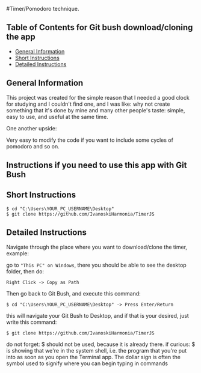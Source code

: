 #Timer/Pomodoro technique.

## Table of Contents for Git bush download/cloning the app
* [General Information](#general-information)
* [Short Instructions](#short-instructions)
* [Detailed Instructions](#detailed-instructions)


## General Information

This project was created for the simple reason that I needed a good clock for studying and I couldn't find one, and I was like: 
why not create something that it's done by mine and many other people's taste: simple, easy to use, and useful at the same time.

One another upside:

Very easy to modify the code if you want to include some cycles of pomodoro and so on.

## Instructions if you need to use this app with Git Bush

## Short Instructions

```
$ cd "C:\Users\YOUR_PC_USERNAME\Desktop"
$ git clone https://github.com/IvanoskiHarmonia/TimerJS
```

## Detailed Instructions

Navigate through the place where you want to download/clone the timer, example:

go to ``` "This PC" on Windows ```, there you should be able to see the desktop folder, then do:

``` Right Click -> Copy as Path ```

Then go back to Git Bush, and execute this command:

``` $ cd "C:\Users\YOUR_PC_USERNAME\Desktop" -> Press Enter/Return ```

this will navigate your Git Bush to Desktop, and if that is your desired, just write this command:

``` $ git clone https://github.com/IvanoskiHarmonia/TimerJS ```

do not forget: $ should not be used, because it is already there. if curious: $ is showing that we're in the system shell, i.e. the program that you're put into as soon as you open the Terminal app.
The dollar sign is often the symbol used to signify where you can begin typing in commands
